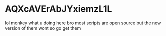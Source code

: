 # AQXcAVErAbJYxiemzL1L
lol monkey what u doing here bro
most scripts are open source but the new version of them wont so go get them
